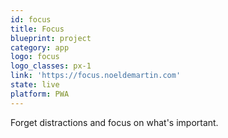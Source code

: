 ```yaml
---
id: focus
title: Focus
blueprint: project
category: app
logo: focus
logo_classes: px-1
link: 'https://focus.noeldemartin.com'
state: live
platform: PWA
---
```


Forget distractions and focus on what's important.
